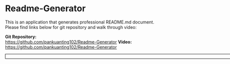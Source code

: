 # Readme-Generator
This is an application that generates professional README.md document.
Please find links below for git repository and walk through video:

<b>Git Repository:</b>
<br>https://github.com/pankuanting102/Readme-Generator
<b>Video:</b>
<br>https://github.com/pankuanting102/Readme-Generator
<br><div style="width: 90vw; margin: auto; border: 1px black solid">
<img src="">
</div>
